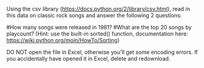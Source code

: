 Using the csv library (https://docs.python.org/2/library/csv.html), read in this data on classic rock songs and answer the following 2 questions:

#How many songs were released in 1981?
#What are the top 20 songs by playcount? (Hint: use the built-in sorted() function, documentation here: https://wiki.python.org/moin/HowTo/Sorting)

DO NOT open the file in Excel, otherwise you'll get some encoding errors. If you accidentally have opened it in Excel, delete and redownload.
